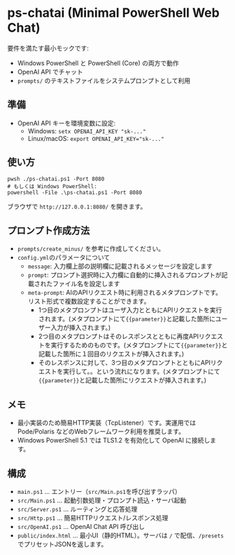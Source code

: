 ps-chatai (Minimal PowerShell Web Chat)
======================================

要件を満たす最小モックです:
- Windows PowerShell と PowerShell (Core) の両方で動作
- OpenAI API でチャット
- `prompts/` のテキストファイルをシステムプロンプトとして利用

準備
----
- OpenAI API キーを環境変数に設定:
  - Windows: `setx OPENAI_API_KEY "sk-..."`
  - Linux/macOS: `export OPENAI_API_KEY="sk-..."`

使い方
------
```
pwsh ./ps-chatai.ps1 -Port 8080
# もしくは Windows PowerShell:
powershell -File .\ps-chatai.ps1 -Port 8080
```
ブラウザで `http://127.0.0.1:8080/` を開きます。

プロンプト作成方法
---------
- `prompts/create_minus/` を参考に作成してください。
- `config.yml`のパラメータについて
    - `message`: 入力欄上部の説明欄に記載されるメッセージを設定します
    - `prompt`: プロンプト選択時に入力欄に自動的に挿入されるプロンプトが記載されたファイル名を設定します
    - `meta-prompt`: AIのAPIリクエスト時に利用されるメタプロンプトです。リスト形式で複数設定することができます。
        - 1つ目のメタプロンプトはユーザ入力とともにAPIリクエストを実行されます。(メタプロンプトにて`{{parameter}}`と記載した箇所にユーザー入力が挿入されます。)
        - 2つ目のメタプロンプトはそのレスポンスとともに再度APIリクエストを実行するためのものです。(メタプロンプトにて`{{parameter}}`と記載した箇所に１回目のリクエストが挿入されます。)
        - そのレスポンスに対して、3つ目のメタプロンプトとともにAPIリクエストを実行して。。という流れになります。(メタプロンプトにて`{{parameter}}`と記載した箇所にリクエストが挿入されます。)

メモ
----
- 最小実装のため簡易HTTP実装（TcpListener）です。実運用では Pode/Polaris などのWebフレームワーク利用を推奨します。
- Windows PowerShell 5.1 では TLS1.2 を有効化して OpenAI に接続します。

構成
----
- `main.ps1` … エントリー（`src/Main.ps1`を呼び出すラッパ）
- `src/Main.ps1` … 起動引数処理・プロンプト読込・サーバ起動
- `src/Server.ps1` … ルーティングと応答処理
- `src/Http.ps1` … 簡易HTTPリクエスト/レスポンス処理
- `src/OpenAI.ps1` … OpenAI Chat API 呼び出し
- `public/index.html` … 最小UI（静的HTML）。サーバは `/` で配信、`/presets` でプリセットJSONを返します。

